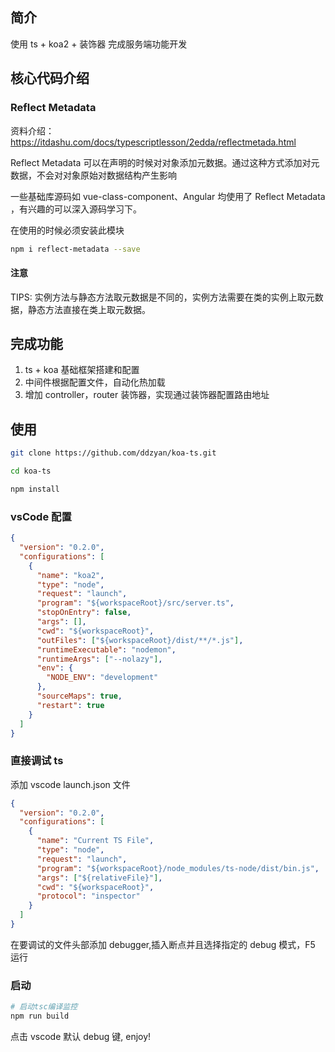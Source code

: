 ## 简介

使用 ts + koa2 + 装饰器 完成服务端功能开发

## 核心代码介绍

### Reflect Metadata

资料介绍：https://itdashu.com/docs/typescriptlesson/2edda/reflectmetada.html

Reflect Metadata 可以在声明的时候对对象添加元数据。通过这种方式添加对元数据，不会对对象原始对数据结构产生影响

一些基础库源码如 vue-class-component、Angular 均使用了 Reflect Metadata ，有兴趣的可以深入源码学习下。

在使用的时候必须安装此模块

```bash
npm i reflect-metadata --save
```

#### 注意

TIPS: 实例方法与静态方法取元数据是不同的，实例方法需要在类的实例上取元数据，静态方法直接在类上取元数据。

## 完成功能

1. ts + koa 基础框架搭建和配置
2. 中间件根据配置文件，自动化热加载
3. 增加 controller，router 装饰器，实现通过装饰器配置路由地址

## 使用

```sh
git clone https://github.com/ddzyan/koa-ts.git

cd koa-ts

npm install
```

### vsCode 配置

```json
{
  "version": "0.2.0",
  "configurations": [
    {
      "name": "koa2",
      "type": "node",
      "request": "launch",
      "program": "${workspaceRoot}/src/server.ts",
      "stopOnEntry": false,
      "args": [],
      "cwd": "${workspaceRoot}",
      "outFiles": ["${workspaceRoot}/dist/**/*.js"],
      "runtimeExecutable": "nodemon",
      "runtimeArgs": ["--nolazy"],
      "env": {
        "NODE_ENV": "development"
      },
      "sourceMaps": true,
      "restart": true
    }
  ]
}
```

### 直接调试 ts

添加 vscode launch.json 文件

```json
{
  "version": "0.2.0",
  "configurations": [
    {
      "name": "Current TS File",
      "type": "node",
      "request": "launch",
      "program": "${workspaceRoot}/node_modules/ts-node/dist/bin.js",
      "args": ["${relativeFile}"],
      "cwd": "${workspaceRoot}",
      "protocol": "inspector"
    }
  ]
}
```

在要调试的文件头部添加 debugger,插入断点并且选择指定的 debug 模式，F5 运行

### 启动

```sh
# 启动tsc编译监控
npm run build
```

点击 vscode 默认 debug 键, enjoy!
